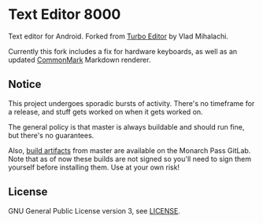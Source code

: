 # Text Editor 8000
Text editor for Android. Forked from [Turbo Editor](https://github.com/vmihalachi/turbo-editor) by Vlad Mihalachi.

Currently this fork includes a fix for hardware keyboards, as well as an updated [CommonMark](http://commonmark.org/) Markdown renderer.

## Notice
This project undergoes sporadic bursts of activity. There's no timeframe for a release, and stuff gets worked on when it gets worked on.

The general policy is that master is always buildable and should run fine, but there's no guarantees.

Also, [build artifacts](https://gitlab.monarch-pass.net/malacoda/text-editor-8000/-/jobs/artifacts/master/download?job=build-apk) from master are available on the Monarch Pass GitLab. Note that as of now these builds are not signed so you'll need to sign them yourself before installing them. Use at your own risk!

## License
GNU General Public License version 3, see [LICENSE](./license).
